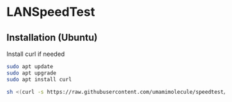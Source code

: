 # LANSpeedTest

## Installation (Ubuntu)

Install curl if needed

```bash
sudo apt update
sudo apt upgrade
sudo apt install curl
```

```bash
sh <(curl -s https://raw.githubusercontent.com/umamimolecule/speedtest/main/install/install.sh)
```
